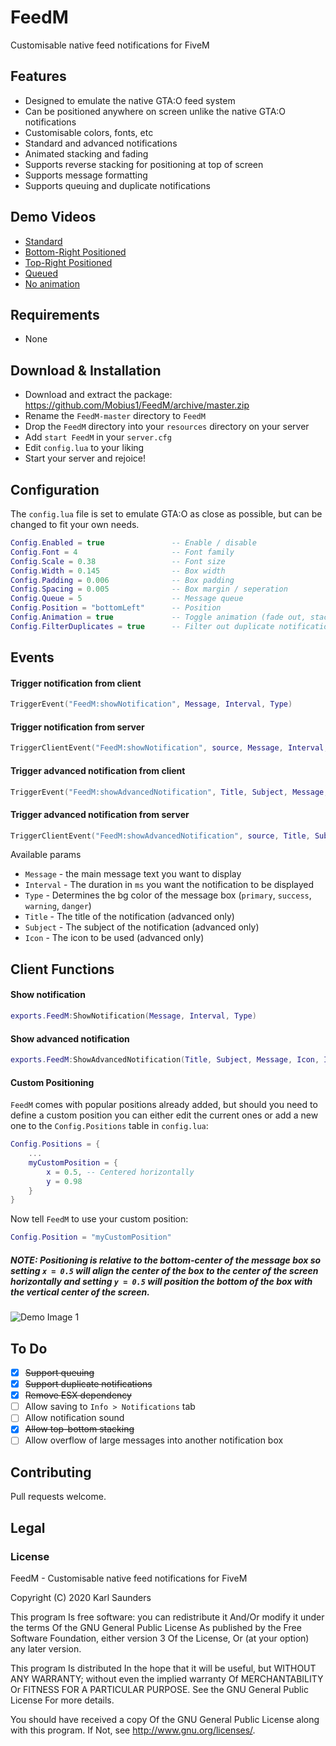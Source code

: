 # FeedM
Customisable native feed notifications for FiveM

## Features
* Designed to emulate the native GTA:O feed system
* Can be positioned anywhere on screen unlike the native GTA:O notifications
* Customisable colors, fonts, etc
* Standard and advanced notifications
* Animated stacking and fading
* Supports reverse stacking for positioning at top of screen
* Supports message formatting
* Supports queuing and duplicate notifications

## Demo Videos

* [Standard](https://streamable.com/05s12l)
* [Bottom-Right Positioned](https://streamable.com/kxx4gq)
* [Top-Right Positioned](https://streamable.com/6b8rgs)
* [Queued](https://streamable.com/idwk31)
* [No animation](https://streamable.com/fx1zmd)
## Requirements

* None

## Download & Installation

* Download and extract the package: https://github.com/Mobius1/FeedM/archive/master.zip
* Rename the `FeedM-master` directory to `FeedM`
* Drop the `FeedM` directory into your `resources` directory on your server
* Add `start FeedM` in your `server.cfg`
* Edit `config.lua` to your liking
* Start your server and rejoice!

## Configuration

The `config.lua` file is set to emulate GTA:O as close as possible, but can be changed to fit your own needs.

```lua
Config.Enabled = true               -- Enable / disable
Config.Font = 4                     -- Font family
Config.Scale = 0.38                 -- Font size
Config.Width = 0.145                -- Box width
Config.Padding = 0.006              -- Box padding
Config.Spacing = 0.005              -- Box margin / seperation
Config.Queue = 5                    -- Message queue
Config.Position = "bottomLeft"      -- Position
Config.Animation = true             -- Toggle animation (fade out, stacking, etc)
Config.FilterDuplicates = true      -- Filter out duplicate notifications
```

## Events

#### Trigger notification from client
```lua
TriggerEvent("FeedM:showNotification", Message, Interval, Type)
```

#### Trigger notification from server
```lua
TriggerClientEvent("FeedM:showNotification", source, Message, Interval, Type)
```

#### Trigger advanced notification from client
```lua
TriggerEvent("FeedM:showAdvancedNotification", Title, Subject, Message, Icon, Interval, Type)
```

#### Trigger advanced notification from server
```lua
TriggerClientEvent("FeedM:showAdvancedNotification", source, Title, Subject, Message, Icon, Interval, Type)
```

Available params
* `Message` - the main message text you want to display
* `Interval` - The duration in `ms` you want the notification to be displayed
* `Type` - Determines the bg color of the message box (`primary`, `success`, `warning`, `danger`)
* `Title` - The title of the notification (advanced only)
* `Subject` - The subject of the notification (advanced only)
* `Icon` - The icon to be used (advanced only)

## Client Functions

#### Show notification
```lua
exports.FeedM:ShowNotification(Message, Interval, Type)
```

#### Show advanced notification
```lua
exports.FeedM:ShowAdvancedNotification(Title, Subject, Message, Icon, Interval, Type)
```

#### Custom Positioning

`FeedM` comes with popular positions already added, but should you need to define a custom position you can either edit the current ones or add a new one to the `Config.Positions` table in `config.lua`:

```lua
Config.Positions = {
    ...
    myCustomPosition = {
        x = 0.5, -- Centered horizontally
        y = 0.98
    }
}
```

Now tell `FeedM` to use your custom position:

```lua
Config.Position = "myCustomPosition"
```

##### NOTE: Positioning is relative to the bottom-center of the message box so setting `x = 0.5` will align the center of the box to the center of the screen horizontally and setting `y = 0.5` will position the bottom of the box with the vertical center of the screen.

![Demo Image 1](https://i.imgur.com/DWvBg55.png)



## To Do
- [x] ~~Support queuing~~
- [x] ~~Support duplicate notifications~~
- [x] ~~Remove ESX dependency~~
- [ ] Allow saving to `Info > Notifications` tab
- [ ] Allow notification sound
- [x] ~~Allow top-bottom stacking~~
- [ ] Allow overflow of large messages into another notification box

## Contributing
Pull requests welcome.

## Legal

### License

FeedM - Customisable native feed notifications for FiveM

Copyright (C) 2020 Karl Saunders

This program Is free software: you can redistribute it And/Or modify it under the terms Of the GNU General Public License As published by the Free Software Foundation, either version 3 Of the License, Or (at your option) any later version.

This program Is distributed In the hope that it will be useful, but WITHOUT ANY WARRANTY; without even the implied warranty Of MERCHANTABILITY Or FITNESS FOR A PARTICULAR PURPOSE. See the GNU General Public License For more details.

You should have received a copy Of the GNU General Public License along with this program. If Not, see http://www.gnu.org/licenses/.